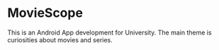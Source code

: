 # MovieScope
This is an Android App development for University. The main theme is curiosities about movies and series.
